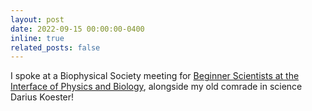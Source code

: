 ```yaml
---
layout: post
date: 2022-09-15 00:00:00-0400
inline: true
related_posts: false
---
```


I spoke at a Biophysical Society meeting for <a href='https://youtu.be/snl8tg_yKZo'>Beginner Scientists at the Interface of Physics and Biology</a>, alongside my old comrade in science Darius Koester!
